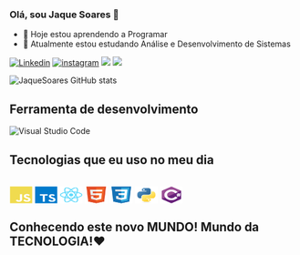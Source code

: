 ### Olá, sou Jaque Soares 👋

- 🔭 Hoje estou aprendendo a Programar
- 🌱 Atualmente estou estudando Análise e Desenvolvimento de Sistemas


[![Linkedin](https://img.shields.io/badge/LinkedIn-0077B5?style=for-the-badge&logo=linkedin&logoColor=white)](https://www.linkedin.com/in/jaqueline-soares-27357020/)
[![instagram](https://img.shields.io/badge/Instagram-E4405F?style=for-the-badge&logo=instagram&logoColor=white)](https://www.instagram.com/Jaquesoa)
<a href = "mailto:jaquesoa@gmail.com"><img src="https://img.shields.io/badge/-Gmail-%23333?style=for-the-badge&logo=gmail&logoColor=white" target="_blank"></a>
 <a href="https://www.youtube.com/Jaquesoa29/UC_-uuuZbY0AAt9CViNzvc-Q" target="_blank"><img src="https://img.shields.io/badge/YouTube-FF0000?style=for-the-badge&logo=youtube&logoColor=white" target="_blank"></a>

![JaqueSoares GitHub stats](https://github-readme-stats.vercel.app/api?username=JaqueSoares&show_icons=true&theme=dracula&count_private=true)

## Ferramenta de desenvolvimento

![Visual Studio Code](https://img.shields.io/badge/-Visual%20Studio%20Code-333333?style=flat&logo=visual-studio-code&logoColor=007ACC)

## Tecnologias que eu uso no meu dia

<div style="display: inline_block"><br>
  <img align="center" alt="Js" height="30" width="40" src="https://raw.githubusercontent.com/devicons/devicon/master/icons/javascript/javascript-plain.svg">
  <img align="center" alt="Ts" height="30" width="40" src="https://raw.githubusercontent.com/devicons/devicon/master/icons/typescript/typescript-plain.svg">
  <img align="center" alt="React" height="30" width="40" src="https://raw.githubusercontent.com/devicons/devicon/master/icons/react/react-original.svg">
  <img align="center" alt="HTML" height="30" width="40" src="https://raw.githubusercontent.com/devicons/devicon/master/icons/html5/html5-original.svg">
  <img align="center" alt="CSS" height="30" width="40" src="https://raw.githubusercontent.com/devicons/devicon/master/icons/css3/css3-original.svg">
  <img align="center" alt="Python" height="30" width="40" src="https://raw.githubusercontent.com/devicons/devicon/master/icons/python/python-original.svg">
  <img align="center" alt="Csharp" height="30" width="40" src="https://raw.githubusercontent.com/devicons/devicon/master/icons/csharp/csharp-original.svg">
</div>


## Conhecendo este novo MUNDO! Mundo da TECNOLOGIA!❤️
